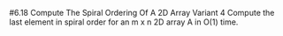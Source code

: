 #6.18 Compute The Spiral Ordering Of A 2D Array Variant 4
Compute the last element in spiral order for an m x n 2D array A in O(1) time.